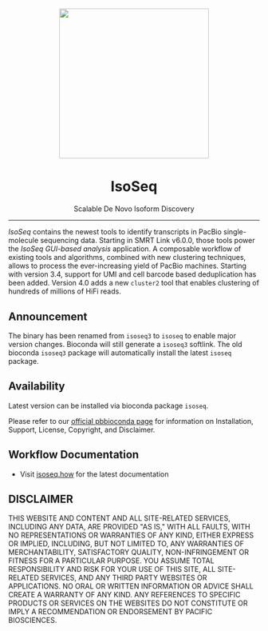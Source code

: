 <h1 align="center"><img width="300px" src="doc/img/isoseq.png"/></h1>
<h1 align="center">IsoSeq</h1>
<p align="center">Scalable De Novo Isoform Discovery</p>

***

*IsoSeq* contains the newest tools to identify transcripts in PacBio
single-molecule sequencing data. Starting in SMRT Link v6.0.0, those tools power
the *IsoSeq GUI-based analysis* application. A composable workflow of existing
tools and algorithms, combined with new clustering techniques, allows to process
the ever-increasing yield of PacBio machines. Starting with version 3.4, support
for UMI and cell barcode based deduplication has been added. Version 4.0 adds a
new `cluster2` tool that enables clustering of hundreds of millions of HiFi
reads.

## Announcement
The binary has been renamed from `isoseq3` to `isoseq` to enable major version
changes. Bioconda will still generate a `isoseq3` softlink. The old bioconda
`isoseq3` package will automatically install the latest `isoseq` package.

## Availability
Latest version can be installed via bioconda package `isoseq`.

Please refer to our [official pbbioconda page](https://github.com/PacificBiosciences/pbbioconda)
for information on Installation, Support, License, Copyright, and Disclaimer.

## Workflow Documentation

 * Visit [isoseq.how](https://isoseq.how) for the latest documentation

## DISCLAIMER

THIS WEBSITE AND CONTENT AND ALL SITE-RELATED SERVICES, INCLUDING ANY DATA, ARE PROVIDED "AS IS," WITH ALL FAULTS, WITH NO REPRESENTATIONS OR WARRANTIES OF ANY KIND, EITHER EXPRESS OR IMPLIED, INCLUDING, BUT NOT LIMITED TO, ANY WARRANTIES OF MERCHANTABILITY, SATISFACTORY QUALITY, NON-INFRINGEMENT OR FITNESS FOR A PARTICULAR PURPOSE. YOU ASSUME TOTAL RESPONSIBILITY AND RISK FOR YOUR USE OF THIS SITE, ALL SITE-RELATED SERVICES, AND ANY THIRD PARTY WEBSITES OR APPLICATIONS. NO ORAL OR WRITTEN INFORMATION OR ADVICE SHALL CREATE A WARRANTY OF ANY KIND. ANY REFERENCES TO SPECIFIC PRODUCTS OR SERVICES ON THE WEBSITES DO NOT CONSTITUTE OR IMPLY A RECOMMENDATION OR ENDORSEMENT BY PACIFIC BIOSCIENCES.
